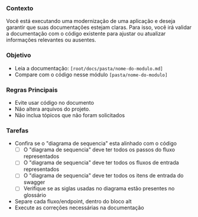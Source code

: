 ### Contexto
Você está executando uma modernização de uma aplicação e deseja garantir que suas documentações estejam claras. 
Para isso, você irá validar a documentação com o código existente para ajustar ou atualizar informações relevantes ou ausentes.

### Objetivo
- Leia a documentação: `[root/docs/pasta/nome-do-modulo.md]`
- Compare com o código nesse módulo `[pasta/nome-do-modulo]`

### Regras Principais
- Evite usar código no documento
- Não altera arquivos do projeto.
- Não inclua tópicos que não foram solicitados

### Tarefas
- Confira se o "diagrama de sequencia" esta alinhado com o código
  - [ ] O "diagrama de sequencia" deve ter todos os passos do fluxo representados
  - [ ] O "diagrama de sequencia" deve ter todos os fluxos de entrada representados
  - [ ] O "diagrama de sequencia" deve ter todos os itens de entrada do swagger
  - [ ] Verifique se as siglas usadas no diagrama estão presentes no glossário
- Separe cada fluxo/endpoint, dentro do bloco alt
- Execute as correções necessárias na documentação